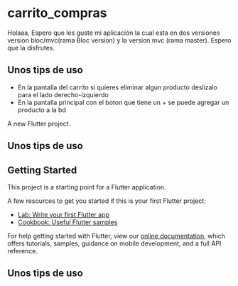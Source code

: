 # carrito_compras

Holaaa, Espero que les guste mi aplicación la cual esta en dos versiones
version bloc/mvc(rama Bloc version)  y la version mvc (rama master). Espero
que la disfrutes.

## Unos tips de uso
- En la pantalla del carrito si quieres eliminar algun producto deslizalo para
  el lado derecho-izquierdo
- En la pantalla principal con el boton que tiene un + se puede agregar un producto
  a la bd



A new Flutter project.

## Unos tips de uso

## Getting Started


This project is a starting point for a Flutter application.

A few resources to get you started if this is your first Flutter project:

- [Lab: Write your first Flutter app](https://flutter.dev/docs/get-started/codelab)
- [Cookbook: Useful Flutter samples](https://flutter.dev/docs/cookbook)

For help getting started with Flutter, view our
[online documentation](https://flutter.dev/docs), which offers tutorials,
samples, guidance on mobile development, and a full API reference.

## Unos tips de uso


